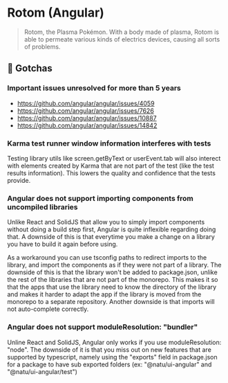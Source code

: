 # Rotom (Angular)

> Rotom, the Plasma Pokémon. With a body made of plasma, Rotom is able to permeate various kinds of electrics devices, causing all sorts of problems.

## 🤡 Gotchas

### Important issues unresolved for more than 5 years

- https://github.com/angular/angular/issues/4059
- https://github.com/angular/angular/issues/7626
- https://github.com/angular/angular/issues/10887
- https://github.com/angular/angular/issues/14842

### Karma test runner window information interferes with tests

Testing library utils like screen.getByText or userEvent.tab will also interect with elements created by Karma that are not part of the test (like the test results information). This lowers the quality and confidence that the tests provide.

### Angular does not support importing components from uncompiled libraries

Unlike React and SolidJS that allow you to simply import components without doing a build step first, Angular is quite inflexible regarding doing that.
A downside of this is that everytime you make a change on a library you have to build it again before using.

As a workaround you can use tsconfig paths to redirect imports to the library, and import the components as if they were not part of a library.
The downside of this is that the library won't be added to package.json, unlike the rest of the libraries that are not part of the monorepo.
This makes it so that the apps that use the library need to know the directory of the library and makes it harder to adapt the app if the library is moved from the monorepo to a separate repository. Another downside is that imports will not auto-complete correctly.

### Angular does not support moduleResolution: "bundler"

Unline React and SolidJS, Angular only works if you use moduleResolution: "node". The downside of it is that you miss out on new features that are supported by typescript, namely using the "exports" field in package.json for a package to have sub exported folders (ex: "@natu/ui-angular" and "@natu/ui-angular/test")
